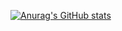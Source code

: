[![Anurag's GitHub stats](https://github-readme-stats.vercel.app/api?username=wangguoyan)](https://github.com/anuraghazra/github-readme-stats)
